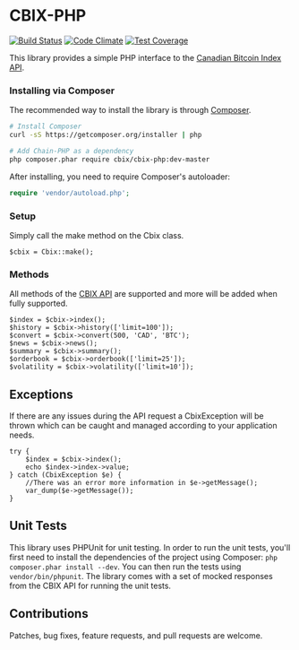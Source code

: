 CBIX-PHP
========

[![Build Status](https://travis-ci.org/Digital-Currency-Research/CBIX-PHP.svg)](https://travis-ci.org/Digital-Currency-Research/CBIX-PHP)
[![Code Climate](https://codeclimate.com/github/Digital-Currency-Research/CBIX-PHP/badges/gpa.svg)](https://codeclimate.com/github/Digital-Currency-Research/CBIX-PHP)
[![Test Coverage](https://codeclimate.com/github/Digital-Currency-Research/CBIX-PHP/badges/coverage.svg)](https://codeclimate.com/github/Digital-Currency-Research/CBIX-PHP)

This library provides a simple PHP interface to the [Canadian Bitcoin Index API](https://www.cbix.ca/api).

### Installing via Composer

The recommended way to install the library is through [Composer](http://getcomposer.org).

```bash
# Install Composer
curl -sS https://getcomposer.org/installer | php

# Add Chain-PHP as a dependency
php composer.phar require cbix/cbix-php:dev-master
```

After installing, you need to require Composer's autoloader:

```php
require 'vendor/autoload.php';
```

### Setup

Simply call the make method on the Cbix class.

    $cbix = Cbix::make();

### Methods

All methods of the [CBIX API](https://www.cbix.ca/api) are supported and more will be added when fully supported.

    $index = $cbix->index();
    $history = $cbix->history(['limit=100']);
    $convert = $cbix->convert(500, 'CAD', 'BTC');
    $news = $cbix->news();
    $summary = $cbix->summary();
    $orderbook = $cbix->orderbook(['limit=25']);
    $volatility = $cbix->volatility(['limit=10']);

## Exceptions

If there are any issues during the API request a CbixException will be thrown which can be caught
and managed according to your application needs.

    try {
        $index = $cbix->index();
        echo $index->index->value;
    } catch (CbixException $e) {
        //There was an error more information in $e->getMessage();
        var_dump($e->getMessage());
    }

## Unit Tests

This library uses PHPUnit for unit testing. In order to run the unit tests, you'll first need
to install the dependencies of the project using Composer: `php composer.phar install --dev`.
You can then run the tests using `vendor/bin/phpunit`. The library comes with a set of mocked responses
from the CBIX API for running the unit tests.

## Contributions

Patches, bug fixes, feature requests, and pull requests are welcome.
